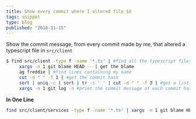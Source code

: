 ```yaml
---
title: Show every commit where I altered file $X
tags: snippet
type: blog
published: "2018-11-15"
---
```


Show the commit message, from every commit made by me, that altered a typescript file in `src/client`

```bash
$ find src/client -type f -name '*.ts' | #find all the typescript files in src/client
	 xargs -n 1 git blame HEAD -- | get the blame
	 ag freddie | #find lines containing my name
	 cut -d " " -f 1 | #get the commit hash
	 sort | uniq -c | sort | tr -s ' ' | cut -d " " -f 3 | #get a list of unique commit hashes, with the one that i'm blamed most on at the bottom
	 xargs -n 1 git log -n #print the commit message of each commit hash
```

**In One Line**

```bash
find src/client/services -type f -name '*.ts' | xargs -n 1 git blame HEAD -- | ag freddie | cut -d " " -f 1 | sort | uniq -c | sort | tr -s ' ' | cut -d " " -f 3 | xargs -n 1 git log -n 1
```
